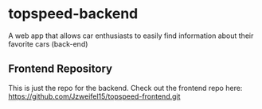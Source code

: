 # topspeed-backend
 A web app that allows car enthusiasts to easily find information about their favorite cars (back-end)

## Frontend Repository
This is just the repo for the backend. Check out the frontend repo here: https://github.com/Jzweifel15/topspeed-frontend.git